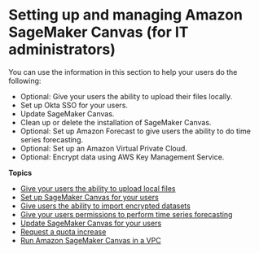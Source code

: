 # Setting up and managing Amazon SageMaker Canvas \(for IT administrators\)<a name="canvas-setting-up"></a>

You can use the information in this section to help your users do the following:
+ Optional: Give your users the ability to upload their files locally\.
+ Set up Okta SSO for your users\.
+ Update SageMaker Canvas\.
+ Clean up or delete the installation of SageMaker Canvas\.
+ Optional: Set up Amazon Forecast to give users the ability to do time series forecasting\.
+ Optional: Set up an Amazon Virtual Private Cloud\.
+ Optional: Encrypt data using AWS Key Management Service\.

**Topics**
+ [Give your users the ability to upload local files](canvas-set-up-local-upload.md)
+ [Set up SageMaker Canvas for your users](setting-up-canvas-sso.md)
+ [Give users the ability to import encrypted datasets](canvas-kms.md)
+ [Give your users permissions to perform time series forecasting](canvas-set-up-forecast.md)
+ [Update SageMaker Canvas for your users](canvas-update.md)
+ [Request a quota increase](canvas-requesting-quota-increases.md)
+ [Run Amazon SageMaker Canvas in a VPC](canvas-vpc.md)